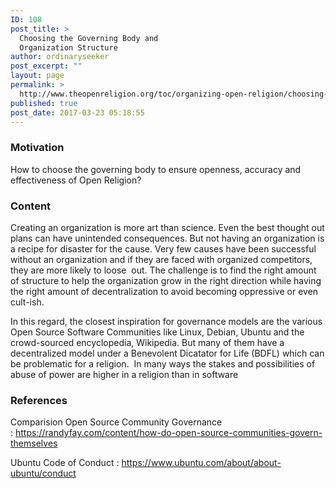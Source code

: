 ```yaml
---
ID: 108
post_title: >
  Choosing the Governing Body and
  Organization Structure
author: ordinaryseeker
post_excerpt: ""
layout: page
permalink: >
  http://www.theopenreligion.org/toc/organizing-open-religion/choosing-the-governing-body/
published: true
post_date: 2017-03-23 05:18:55
---
```

<h3>Motivation</h3>

How to choose the governing body to ensure openness, accuracy and effectiveness of Open Religion?

<h3>Content</h3>

Creating an organization is more art than science. Even the best thought out plans can have unintended consequences. But not having an organization is a recipe for disaster for the cause. Very few causes have been successful without an organization and if they are faced with organized competitors, they are more likely to loose  out. The challenge is to find the right amount of structure to help the organization grow in the right direction while having the right amount of decentralization to avoid becoming oppressive or even cult-ish.

In this regard, the closest inspiration for governance models are the various Open Source Software Communities like Linux, Debian, Ubuntu and the crowd-sourced encyclopedia, Wikipedia. But many of them have a decentralized model under a Benevolent Dicatator for Life (BDFL) which can be problematic for a religion.  In many ways the stakes and possibilities of abuse of power are higher in a religion than in software

<h3>References</h3>

Comparision Open Source Community Governance : <a href="https://randyfay.com/content/how-do-open-source-communities-govern-themselves">https://randyfay.com/content/how-do-open-source-communities-govern-themselves</a>

Ubuntu Code of Conduct : <a href="https://www.ubuntu.com/about/about-ubuntu/conduct">https://www.ubuntu.com/about/about-ubuntu/conduct</a>